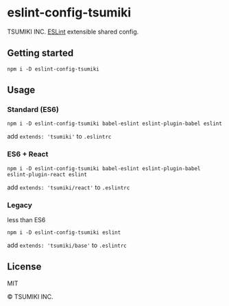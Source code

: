 # eslint-config-tsumiki

TSUMIKI INC. [ESLint](http://eslint.org/) extensible shared config.

## Getting started

```
npm i -D eslint-config-tsumiki
```

## Usage

### Standard (ES6)

```
npm i -D eslint-config-tsumiki babel-eslint eslint-plugin-babel eslint
```

add `extends: 'tsumiki'` to `.eslintrc`

### ES6 + React

```
npm i -D eslint-config-tsumiki babel-eslint eslint-plugin-babel eslint-plugin-react eslint
```

add `extends: 'tsumiki/react'` to `.eslintrc`

### Legacy

less than ES6

```
npm i -D eslint-config-tsumiki eslint
```

add `extends: 'tsumiki/base'` to `.eslintrc`

## License

MIT

© TSUMIKI INC.
